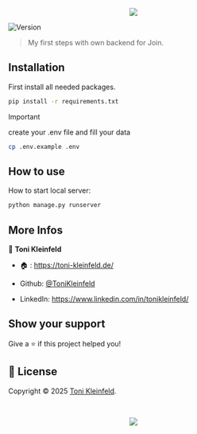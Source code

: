 <p align="center"><img src="https://capsule-render.vercel.app/api?type=waving&height=200&color=gradient&text=Backend%20Join&section=header&reversal=false&textBg=false&fontSize=70&fontAlign=50&animation=fadeIn&fontAlignY=38&descSize=0"></p>

<p>
  <img alt="Version" src="https://img.shields.io/badge/Framework-Django-lightgreen?logo=django" />
</p>

> My first steps with own backend for Join.

## Installation

First install all needed packages.

```sh
pip install -r requirements.txt
```

> [!IMPORTANT]
> create your .env file and fill your data

```sh
cp .env.example .env
```

## How to use

How to start local server:

```sh
python manage.py runserver
```

## More Infos

👤 **Toni Kleinfeld**

- 🏠 : https://toni-kleinfeld.de/

- Github: [@ToniKleinfeld](https://github.com/ToniKleinfeld)

- LinkedIn: https://www.linkedin.com/in/tonikleinfeld/

## Show your support

Give a ⭐️ if this project helped you!

## 📝 License

Copyright © 2025 [Toni Kleinfeld](https://github.com/ToniKleinfeld).

<br />

<p align="center"><img src="https://capsule-render.vercel.app/api?type=waving&height=200&color=gradient&section=footer&reversal=false&textBg=false&fontSize=70&fontAlign=50&animation=fadeIn&fontAlignY=38&descSize=0"></p>
